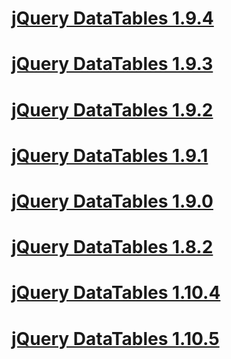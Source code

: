# [jQuery DataTables 1.9.4](cdnjquerydatatables194.md)
# [jQuery DataTables 1.9.3](cdnjquerydatatables193.md)
# [jQuery DataTables 1.9.2](cdnjquerydatatables192.md)
# [jQuery DataTables 1.9.1](cdnjquerydatatables191.md)
# [jQuery DataTables 1.9.0](cdnjquerydatatables190.md)
# [jQuery DataTables 1.8.2](cdnjquerydatatables182.md)
# [jQuery DataTables 1.10.4](cdnjquerydatatables104.md)
# [jQuery DataTables 1.10.5](cdnjquerydatatables105.md)
